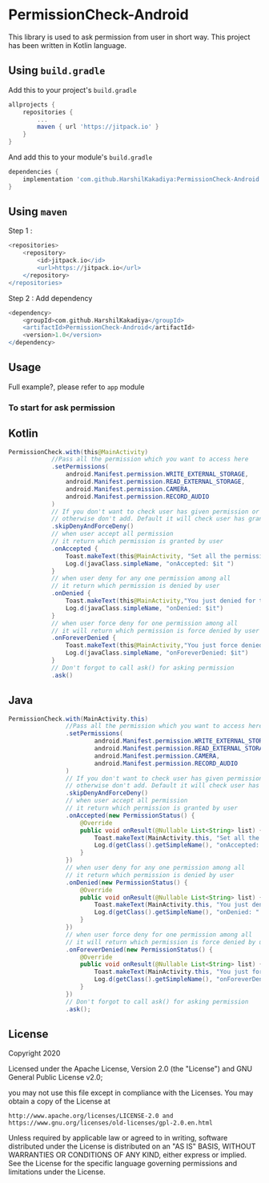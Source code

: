 # PermissionCheck-Android
This library is used to ask permission from user in short way. This project has been written in Kotlin language.

## Using `build.gradle`

Add this to your project's `build.gradle`

```groovy
allprojects {
	repositories {
		...
		maven { url 'https://jitpack.io' }
	}
}
```

And add this to your module's `build.gradle` 

```groovy
dependencies {
	implementation 'com.github.HarshilKakadiya:PermissionCheck-Android:1.0'
}
```


## Using `maven`

Step 1 :

```groovy
<repositories>
	<repository>
		<id>jitpack.io</id>
		<url>https://jitpack.io</url>
	</repository>
</repositories>
```

Step 2 : Add dependency

```groovy
<dependency>
	<groupId>com.github.HarshilKakadiya</groupId>
	<artifactId>PermissionCheck-Android</artifactId>
	<version>1.0</version>
</dependency>
```

## Usage

Full example?, please refer to `app` module


### To start for ask permission

## Kotlin

```java
PermissionCheck.with(this@MainActivity)
            //Pass all the permission which you want to access here
            .setPermissions(
                android.Manifest.permission.WRITE_EXTERNAL_STORAGE,
                android.Manifest.permission.READ_EXTERNAL_STORAGE,
                android.Manifest.permission.CAMERA,
                android.Manifest.permission.RECORD_AUDIO
            )
            // If you don't want to check user has given permission or not then add this
            // otherwise don't add. Default it will check user has granted permission or not
            .skipDenyAndForceDeny()
            // when user accept all permission
            // it return which permission is granted by user
            .onAccepted {
                Toast.makeText(this@MainActivity, "Set all the permission", Toast.LENGTH_SHORT).show()
                Log.d(javaClass.simpleName, "onAccepted: $it ")
            }
            // when user deny for any one permission among all
            // it return which permission is denied by user
            .onDenied {
                Toast.makeText(this@MainActivity,"You just denied for the permission",Toast.LENGTH_SHORT).show()
                Log.d(javaClass.simpleName, "onDenied: $it")
            }
            // when user force deny for one permission among all
            // it will return which permission is force denied by user
            .onForeverDenied {
                Toast.makeText(this@MainActivity,"You just force denied for the permission",Toast.LENGTH_SHORT).show()
                Log.d(javaClass.simpleName, "onForeverDenied: $it")
            }
            // Don't forgot to call ask() for asking permission
            .ask()
```


## Java

```java
PermissionCheck.with(MainActivity.this)
                //Pass all the permission which you want to access here
                .setPermissions(
                        android.Manifest.permission.WRITE_EXTERNAL_STORAGE,
                        android.Manifest.permission.READ_EXTERNAL_STORAGE,
                        android.Manifest.permission.CAMERA,
                        android.Manifest.permission.RECORD_AUDIO
                )
                // If you don't want to check user has given permission or not then add this
                // otherwise don't add. Default it will check user has granted permission or not
                .skipDenyAndForceDeny()
                // when user accept all permission
                // it return which permission is granted by user
                .onAccepted(new PermissionStatus() {
                    @Override
                    public void onResult(@Nullable List<String> list) {
                        Toast.makeText(MainActivity.this, "Set all the permission", Toast.LENGTH_SHORT).show();
                        Log.d(getClass().getSimpleName(), "onAccepted: " + list);
                    }
                })
                // when user deny for any one permission among all
                // it return which permission is denied by user
                .onDenied(new PermissionStatus() {
                    @Override
                    public void onResult(@Nullable List<String> list) {
                        Toast.makeText(MainActivity.this, "You just denied for the permission", Toast.LENGTH_SHORT).show();
                        Log.d(getClass().getSimpleName(), "onDenied: " + list);
                    }
                })
                // when user force deny for one permission among all
                // it will return which permission is force denied by user
                .onForeverDenied(new PermissionStatus() {
                    @Override
                    public void onResult(@Nullable List<String> list) {
                        Toast.makeText(MainActivity.this, "You just force denied for the permission", Toast.LENGTH_SHORT).show();
                        Log.d(getClass().getSimpleName(), "onForeverDenied: " + list);
                    }
                })
                // Don't forgot to call ask() for asking permission
                .ask();
```



License
--------
Copyright 2020

Licensed under the Apache License, Version 2.0 (the "License") and GNU General Public License v2.0;

you may not use this file except in compliance with the Licenses.
You may obtain a copy of the License at

    http://www.apache.org/licenses/LICENSE-2.0 and https://www.gnu.org/licenses/old-licenses/gpl-2.0.en.html

Unless required by applicable law or agreed to in writing, software
distributed under the License is distributed on an "AS IS" BASIS,
WITHOUT WARRANTIES OR CONDITIONS OF ANY KIND, either express or implied.
See the License for the specific language governing permissions and
limitations under the License.

